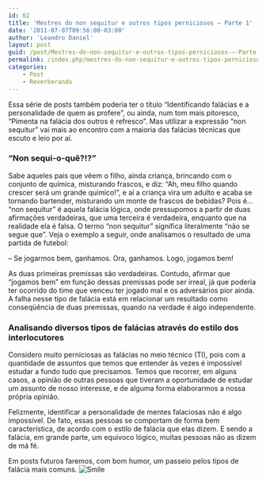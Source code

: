 ```yaml
---
id: 62
title: 'Mestres do non sequitur e outros tipos perniciosos – Parte 1'
date: '2011-07-07T09:56:00-03:00'
author: 'Leandro Daniel'
layout: post
guid: /post/Mestres-do-non-sequitur-e-outros-tipos-perniciosos-–-Parte-1.aspx
permalink: /index.php/mestres-do-non-sequitur-e-outros-tipos-perniciosos-parte-1/
categories:
    - Post
    - Reverberando
---
```


Essa série de posts também poderia ter o título “Identificando falácias e a personalidade de quem as profere”, ou ainda, num tom mais pitoresco, “Pimenta na falácia dos outros é refresco”. Mas utilizar a expressão “non sequitur” vai mais ao encontro com a maioria das falácias técnicas que escuto e leio por aí.

### “Non sequi-o-quê?!?”

Sabe aqueles pais que vêem o filho, ainda criança, brincando com o conjunto de química, misturando frascos, e diz: “Ah, meu filho quando crescer será um grande químico!”, e aí a criança vira um adulto e acaba se tornando bartender, misturando um monte de frascos de bebidas? Pois é… “non sequitur” é aquela falácia lógica, onde pressupomos a partir de duas afirmações verdadeiras, que uma terceira é verdadeira, enquanto que na realidade ela é falsa. O termo “non sequitur” significa literalmente “não se segue que”. Veja o exemplo a seguir, onde analisamos o resultado de uma partida de futebol:

– Se jogarmos bem, ganhamos. Ora, ganhamos. Logo, jogamos bem!

As duas primeiras premissas são verdadeiras. Contudo, afirmar que “jogamos bem” em função dessas premissas pode ser irreal, já que poderia ter ocorrido do time que venceu ter jogado mal e os adversários pior ainda. A falha nesse tipo de falácia está em relacionar um resultado como conseqüência de duas premissas, quando na verdade é algo independente.

### Analisando diversos tipos de falácias através do estilo dos interlocutores

Considero muito perniciosas as falácias no meio técnico (TI), pois com a quantidade de assuntos que temos que entender às vezes é impossível estudar a fundo tudo que precisamos. Temos que recorrer, em alguns casos, a opinião de outras pessoas que tiveram a oportunidade de estudar um assunto de nosso interesse, e de alguma forma elaborarmos a nossa própria opinião.

Felizmente, identificar a personalidade de mentes falaciosas não é algo impossível. De fato, essas pessoas se comportam de forma bem característica, de acordo com o estilo de falácia que elas dizem. E sendo a falácia, em grande parte, um equivoco lógico, muitas pessoas não as dizem de má fé.

Em posts futuros faremos, com bom humor, um passeio pelos tipos de falácia mais comuns. ![Smile](http://www.leandrodaniel.com/editors/tiny_mce_3_3_9_2/plugins/emotions/img/smiley-smile.gif "Smile")